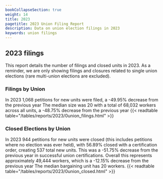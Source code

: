 ```yaml
---
bookCollapseSection: true
weight: 14
title: 2023
pagetitle: 2023 Union Filing Report
description: Data on union election filings in 2023
keywords: union filings
---
```


## 2023 filings

This report details the number of filings and closed units in 2023. As a reminder, we are only showing filings and closures related to single union elections (rare multi-union elections are excluded).

### Filings by Union
In 2023 1,068 petitions for new units were filed, a -49.95% decrease from the previous year The median size was 20 with a total of 68,032 workers across all units, a -48.75% decrease from the previous year
{{< readtable table="/tables/reports/2023/0union_filings.html" >}}

### Closed Elections by Union
In 2023 944 petitions for new units were closed (this includes petitions where no election was ever held), with 56.89% closed with a certification order, creating 537 total new units. This was a -51.75% decrease from the previous year in successful union certifications. Overall this represents approximately 49,444 workers, which is a -12.15% decrease from the previous year The median bargaining unit has 20 workers.
{{< readtable table="/tables/reports/2023/0union_closed.html" >}}

